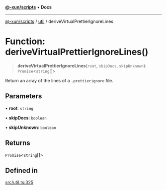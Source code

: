 [**@-xun/scripts**](../../README.md) • **Docs**

***

[@-xun/scripts](../../README.md) / [util](../README.md) / deriveVirtualPrettierIgnoreLines

# Function: deriveVirtualPrettierIgnoreLines()

> **deriveVirtualPrettierIgnoreLines**(`root`, `skipDocs`, `skipUnknown`): `Promise`\<`string`[]\>

Return an array of the lines of a `.prettierignore` file.

## Parameters

• **root**: `string`

• **skipDocs**: `boolean`

• **skipUnknown**: `boolean`

## Returns

`Promise`\<`string`[]\>

## Defined in

[src/util.ts:325](https://github.com/Xunnamius/xscripts/blob/99269ccded0ec7cc89215957b5aca27dbdc38070/src/util.ts#L325)
